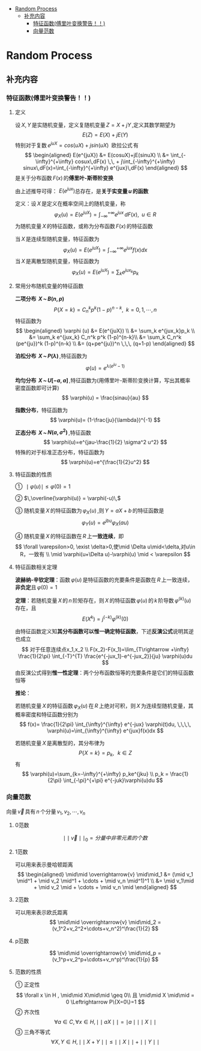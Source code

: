 - [Random Process](#random-process)
  - [补充内容](#补充内容)
    - [特征函数(傅里叶变换警告！！)](#特征函数傅里叶变换警告)
    - [向量范数](#向量范数)

# Random Process

## 补充内容

### 特征函数(傅里叶变换警告！！)

1. 定义

    设$\,X,Y\,$是实随机变量，定义复随机变量$\,Z=X+jY\,$,定义其数学期望为
    $$
        E(Z)=E(X)+jE(Y)
    $$
    特别对于复数$\,e^{juX}=cos(uX)+jsin(uX) \,\,\, \text{欧拉公式}\,$有
    $$
        \begin{aligned}
            E(e^{juX}) &= E(cosuX)+jE(sinuX) \\
            &= \int_{-\infty}^{+\infty} cosux\,dF(x) \,\, + j\int_{-\infty}^{+\infty} sinux\,dF(x)=\int_{-\infty}^{+\infty} e^{jux}\,dF(x)
        \end{aligned}
    $$
    是关于分布函数$\,F(x)\,$的**傅里叶-斯蒂阶变换**

    由上述推导可得：$\,\,E(e^{jux})$总存在，是**关于实变量$\,u\,$的函数**

    定义：设$\,X\,$是定义在概率空间上的随机变量，称
    $$
        \varphi_X(u)=E(e^{juX})=\int_{-\infty}^{+\infty} e^{jux}\,dF(x), \,\,\, u\in R
    $$
    为随机变量$\,X\,$的特征函数，或称为分布函数$\,F(x)\,$的特征函数

    当$\,X\,$是连续型随机变量，特征函数为
    $$
        \varphi_X(u)=E(e^{juX})=\int_{-\infty}^{+\infty} e^{jux}f(x)dx
    $$
    当$\,X\,$是离散型随机变量，特征函数为
    $$
        \varphi_X(u)=E(e^{juX})=\sum_k e^{jux_k}p_k
    $$

2. 常用分布随机变量的特征函数

    **二项分布 $\,X\,$~$\,B(n,p)\,$**
    $$
        P\{X=k \} = C_n^k p^k (1-p)^{n-k}, \,\,\, k=0,1,\cdots,n
    $$
    特征函数为
    $$
        \begin{aligned}
            \varphi (u) &= E(e^{juX}) \\
            &= \sum_k e^{jux_k}p_k \\
            &= \sum_k e^{jux_k} C_n^k p^k (1-p)^{n-k}\\
            &= \sum_k C_n^k (pe^{ju})^k (1-p)^{n-k} \\
            &= (q+pe^{ju})^n \,\,\, (q=1-p)
        \end{aligned}
    $$

    **泊松分布 $\,X\,$~$\,P(\lambda)\,$**,特征函数为
    $$
        \varphi(u)=e^{\lambda(e^{ju}-1)}
    $$

    **均匀分布 $\,X\,$~$\,U[-a,a]\,$**,特征函数为(用傅里叶-斯蒂阶变换计算，写出其概率密度函数即可计算)
    $$
        \varphi(u) = \frac{sinau}{au}
    $$

    **指数分布**，特征函数为
    $$
        \varphi(u)= (1-\frac{ju}{\lambda})^{-1}
    $$

    **正态分布 $\,X\,$~$\,N(a,\sigma^2)\,$**,特征函数
    $$
        \varphi(u)=e^{jau-\frac{1}{2} \sigma^2 u^2}
    $$
    特殊的对于标准正态分布，特征函数为
    $$
        \varphi(u)=e^{\frac{1}{2}u^2}
    $$

3. 特征函数的性质

    ① $\,\mid \varphi(u) \mid \leq \varphi(0) =1\,$

    ② $\,\overline{\varphi(u)} = \varphi(-u)\,$

    ③ 随机变量$\,X\,$的特征函数为$\,\varphi_X(u)\,$,则$\,Y=aX+b\,$的特征函数是
    $$
        \varphi_Y(u)=e^{jbu}\varphi_X(au)
    $$

    ④ 随机变量$\,X\,$的特征函数在$\,R\,$上**一致连续**，即
    $$
        \forall \varepsilon>0, \exist \delta>0,使\mid \Delta u\mid<\delta,对u\in R，一致有 \\
        \mid \varphi(u+\Delta u)-\varphi(u) \mid < \varepsilon
    $$

4. 特征函数相关定理

    **波赫纳-辛钦定理**：函数$\,\varphi(u)\,$是特征函数的充要条件是函数在$\,R\,$上一致连续，**非负定**且$\,\varphi(0)=1\,$

    **定理**：若随机变量$\,X\,$的$\,n\,$阶矩存在，则$\,X\,$的特征函数$\,\varphi(u)\,$的$\,k\,$阶导数$\,\varphi^{(k)}(u)\,$存在，且
    $$
        E(X^k)=j^{(-k)}\varphi^{(k)}(0)
    $$

    由特征函数定义知**其分布函数可以惟一确定特征函数**，下述**反演公式**说明其逆也成立
    $$
        对于任意连续点x_1,x_2 \\
        F(x_2)-F(x_1)=\lim_{T\rightarrow +\infty} \frac{1}{2\pi} \int_{-T}^{T} \frac{e^{-jux_1}-e^{-jux_2}}{ju} \varphi(u)du
    $$
    由反演公式得到**惟一性定理**：两个分布函数恒等的充要条件是它们的特征函数恒等

    **推论**：

    若随机变量$\,X\,$的特征函数$\,\varphi_X(u)\,$在$\,R\,$上绝对可积，则$\,X\,$为连续型随机变量，其概率密度和特征函数分别为
    $$
        f(x)= \frac{1}{2\pi} \int_{\infty}^{\infty} e^{-jux} \varphi(t)du, \,\,\,\, \varphi(u)=\int_{\infty}^{\infty} e^{jux}f(x)dx
    $$

    若随机变量$\,X\,$是离散型的，其分布律为
    $$
        P\{X=k \} = p_k, \,\,\,\, k\in Z
    $$
    有
    $$
        \varphi(u)=\sum_{k=-\infty}^{+\infty} p_ke^{jku} \\
        p_k = \frac{1}{2\pi} \int_{-\pi}^{+\pi} e^{-juk}\varphi(u)du
    $$

### 向量范数

向量$\,\overrightarrow{v}\,$具有$\,n\,$个分量$\,v_1,v_2,\cdots,v_n\,$

1. 0范数

    $$
        \mid\mid \overrightarrow{v} \mid\mid_0 = 分量中非零元素的个数
    $$

2. 1范数

    可以用来表示曼哈顿距离
    $$
        \begin{aligned}
            \mid\mid \overrightarrow{v} \mid\mid_1 &= (\mid v_1 \mid^1 + \mid v_2 \mid^1 + \cdots + \mid v_n \mid^1)^1 \\
            &= \mid v_1\mid + \mid v_2 \mid + \cdots + \mid v_n \mid
        \end{aligned} 
    $$

3. 2范数

    可以用来表示欧氏距离
    $$
        \mid\mid \overrightarrow{v} \mid\mid_2 =
        (v_1^2+v_2^2+\cdots+v_n^2)^\frac{1}{2}
    $$

4. p范数

    $$
        \mid\mid \overrightarrow{v} \mid\mid_p =
        (v_1^p+v_2^p+\cdots+v_n^p)^\frac{1}{p}
    $$

5. 范数的性质

    ① 正定性
    $$
        \forall x \in H , \mid\mid X\mid\mid \geq 0\\
        且 \mid\mid X \mid\mid = 0 \Leftrightarrow P\{X=0\}=1
    $$
    ② 齐次性
    $$
        \forall a \in C, \forall x \in H,
        \mid\mid aX \mid\mid = \mid a \mid \mid\mid X\mid\mid
    $$
    ③ 三角不等式
    $$
        \forall X,Y\in H, \mid\mid X+Y \mid\mid \leq \mid\mid X\mid \mid + \mid\mid Y \mid\mid
    $$
